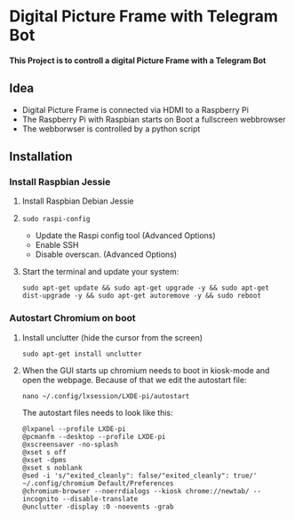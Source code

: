 # Digital Picture Frame with Telegram Bot
#### This Project is to controll a digital Picture Frame with a Telegram Bot

## Idea 
* Digital Picture Frame is connected via HDMI to a Raspberry Pi
* The Raspberry Pi with Raspbian starts on Boot a fullscreen webbrowser 
* The webborwser is controlled by a python script 


## Installation

### Install Raspbian Jessie

1. Install Raspbian Debian Jessie

2. `sudo raspi-config`
	- Update the Raspi config tool (Advanced Options)
	- Enable SSH
	- Disable overscan. (Advanced Options)

3. Start the terminal and update your system:
	```
    sudo apt-get update && sudo apt-get upgrade -y && sudo apt-get dist-upgrade -y && sudo apt-get autoremove -y && sudo reboot
	```

### Autostart Chromium on boot

1. Install unclutter (hide the cursor from the screen)
	```
	sudo apt-get install unclutter
	```

2. When the GUI starts up chromium needs to boot in kiosk-mode and open the webpage. Because of that we edit the autostart file:
	```
	nano ~/.config/lxsession/LXDE-pi/autostart
	```

	The autostart files needs to look like this:
	```
    @lxpanel --profile LXDE-pi
	@pcmanfm --desktop --profile LXDE-pi
	@xscreensaver -no-splash
	@xset s off
	@xset -dpms
	@xset s noblank
	@sed -i 's/"exited_cleanly": false/"exited_cleanly": true/' ~/.config/chromium Default/Preferences
	@chromium-browser --noerrdialogs --kiosk chrome://newtab/ --incognito --disable-translate
	@unclutter -display :0 -noevents -grab
	```